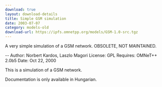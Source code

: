 ```yaml
---
download: true
layout: download-details
title: Simple GSM simulation
date: 2003-07-07
category: models-old
download-url: https://ipfs.omnetpp.org/models/GSM-1.0-src.tgz
---
```


A very simple simulation of a GSM network. OBSOLETE, NOT MAINTAINED.

--
Author: Norbert Kardos, Laszlo Magori
License: GPL
Requires: OMNeT++ 2.0b5
Date: Oct 22, 2000


This is a simulation of a GSM network.

Documentation is only available in Hungarian.
